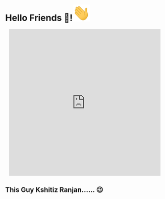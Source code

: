 # Hello Friends 👋!<img src="https://raw.githubusercontent.com/ABSphreak/ABSphreak/master/gifs/Hi.gif" width="55px">
<p align="center">
     <a href="#"><iframe src="https://gifer.com/embed/T3vm" width=480 height=466.560 frameBorder="0" allowFullScreen></iframe></a>
   </p>


## This Guy Kshitiz Ranjan...... :wink:

<!--
**kshitizranjan15/kshitizranjan15** is a ✨ _special_ ✨ repository because its `README.md` (this file) appears on your GitHub profile.

Here are some ideas to get you started:

- 🔭 I’m currently working on ...
- 🌱 I’m currently learning ...
- 👯 I’m looking to collaborate on ...
- 🤔 I’m looking for help with ...
- 💬 Ask me about ...
- 📫 How to reach me: ...
- 😄 Pronouns: ...
- ⚡ Fun fact: ...
-->
